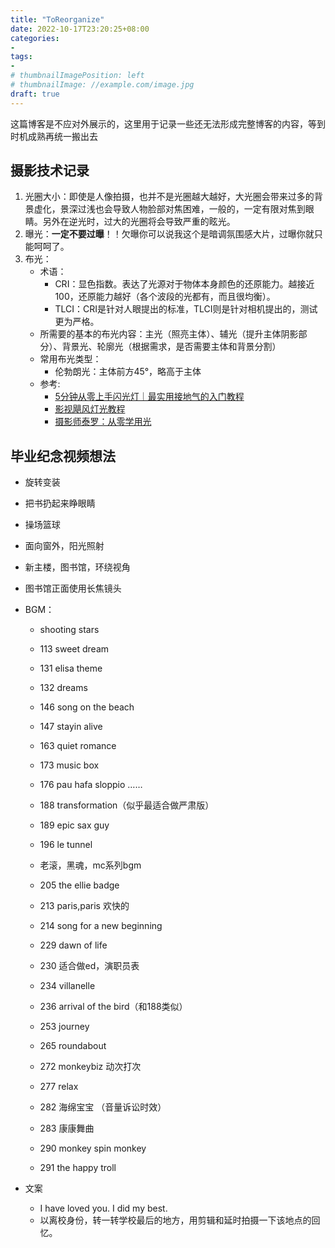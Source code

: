 ```yaml
---
title: "ToReorganize"
date: 2022-10-17T23:20:25+08:00
categories:
- 
tags:
- 
# thumbnailImagePosition: left
# thumbnailImage: //example.com/image.jpg
draft: true
---
```

这篇博客是不应对外展示的，这里用于记录一些还无法形成完整博客的内容，等到时机成熟再统一搬出去
<!--more-->

## 摄影技术记录
1. 光圈大小：即使是人像拍摄，也并不是光圈越大越好，大光圈会带来过多的背景虚化，景深过浅也会导致人物脸部对焦困难，一般的，一定有限对焦到眼睛。另外在逆光时，过大的光圈将会导致严重的眩光。
1. 曝光：**一定不要过曝**！！欠曝你可以说我这个是暗调氛围感大片，过曝你就只能呵呵了。
1. 布光：
    - 术语：
        - CRI：显色指数。表达了光源对于物体本身颜色的还原能力。越接近100，还原能力越好（各个波段的光都有，而且很均衡）。
        - TLCI：CRI是针对人眼提出的标准，TLCI则是针对相机提出的，测试更为严格。
    - 所需要的基本的布光内容：主光（照亮主体）、辅光（提升主体阴影部分）、背景光、轮廓光（根据需求，是否需要主体和背景分割）
    - 常用布光类型：
        - 伦勃朗光：主体前方45°，略高于主体
    - 参考:
        - [5分钟从零上手闪光灯｜最实用接地气的入门教程](https://www.bilibili.com/video/BV1Nq4y1K7G9)
        - [影视飓风灯光教程](https://space.bilibili.com/946974/channel/collectiondetail?sid=3313)
        - [摄影师泰罗：从零学用光](https://space.bilibili.com/110683415/channel/collectiondetail?sid=262445)

## 毕业纪念视频想法
- 旋转变装
- 把书扔起来睁眼睛
- 操场篮球

- 面向窗外，阳光照射
- 新主楼，图书馆，环绕视角
- 图书馆正面使用长焦镜头
- BGM：
    - shooting stars
    - 113 sweet dream
    - 131 elisa theme
    - 132 dreams
    - 146 song on the beach
    - 147 stayin alive
    - 163 quiet romance
    - 173 music box
    - 176 pau hafa sloppio ……
    - 188 transformation（似乎最适合做严肃版）
    - 189 epic sax guy
    - 196 le tunnel
    - 老滚，黑魂，mc系列bgm

    - 205 the ellie badge
    - 213 paris,paris 欢快的
    - 214 song for a new beginning
    - 229 dawn of life
    - 230 适合做ed，演职员表

    - 234 villanelle
    - 236 arrival of the bird（和188类似）
    - 253 journey

    - 265 roundabout
    - 272 monkeybiz 动次打次
    - 277 relax
    - 282 海绵宝宝 （音量诉讼时效）
    - 283 康康舞曲

    - 290 monkey spin monkey
    - 291 the happy troll
- 文案
    - I have loved you. I did my best.
    - 以离校身份，转一转学校最后的地方，用剪辑和延时拍摄一下该地点的回忆。
